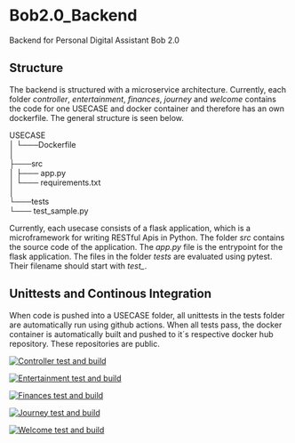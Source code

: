 # Bob2.0_Backend
Backend for Personal Digital Assistant Bob 2.0

## Structure

The backend is structured with a microservice architecture. Currently, each folder *controller*, *entertainment*, *finances*, *journey* and *welcome* 
contains the code for one USECASE and docker container and therefore has an own dockerfile. The general structure is seen below.

USECASE                                                                                                                                                            
│   └───Dockerfile                                                                                        
│                                                                                        
├───src                                                                                       
│    ├───  app.py                                                                                        
│    └───  requirements.txt                                                                                        
│                                                                                                                          
└───tests                                                                                        
     └───  test_sample.py                                                                                        
     
Currently, each usecase consists of a flask application, which is a microframework for writing RESTful Apis in Python. The folder *src* contains the source code of the application. The *app.py* file is the entrypoint for the flask application. The files in the folder *tests* are evaluated using pytest. Their filename should start with *test_*. 

## Unittests and Continous Integration

When code is pushed into a USECASE folder, all unittests in the tests folder are automatically run using github actions. When all tests pass, the docker container 
is automatically built and pushed to it´s respective docker hub repository. These repositories are public.


[![Controller test and build](https://github.com/n1klasD/Bob2.0_Backend/actions/workflows/controller_test_build.yml/badge.svg)](https://github.com/n1klasD/Bob2.0_Backend/actions/workflows/controller_test_build.yml)

[![Entertainment test and build](https://github.com/n1klasD/Bob2.0_Backend/actions/workflows/entertainment_test_build.yml/badge.svg)](https://github.com/n1klasD/Bob2.0_Backend/actions/workflows/entertainment_test_build.yml)

[![Finances test and build](https://github.com/n1klasD/Bob2.0_Backend/actions/workflows/finances_test_build%20copy.yml/badge.svg)](https://github.com/n1klasD/Bob2.0_Backend/actions/workflows/finances_test_build%20copy.yml)

[![Journey test and build](https://github.com/n1klasD/Bob2.0_Backend/actions/workflows/journey_test_build.yml/badge.svg)](https://github.com/n1klasD/Bob2.0_Backend/actions/workflows/journey_test_build.yml)

[![Welcome test and build](https://github.com/n1klasD/Bob2.0_Backend/actions/workflows/welcome_test_build.yml/badge.svg)](https://github.com/n1klasD/Bob2.0_Backend/actions/workflows/welcome_test_build.yml)
